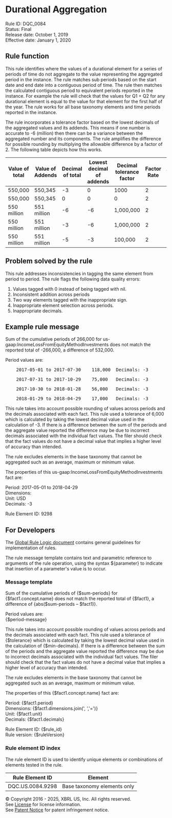 # Durational Aggregation
Rule ID: DQC_0084  
Status: Final  
Release date: October 1, 2019  
Effective date: January 1, 2020

## Rule function  
This rule identifies where the values of a durational element for a series of periods of time do not aggregate to the value representing the aggregated period in the instance. The rule matches sub periods based on the start date and end date into a contiguous period of time. The rule then matches the calculated contiguous period to equivalent periods reported in the instance. For example the rule will check that the values for Q1 + Q2 for any durational element is equal to the value for that element for the first half of the year.  The rule works for all base taxonomy elements and time periods reported in the instance. 

The rule incorporates a tolerance factor based on the lowest decimals of the aggregated values and its addends.  This means if one number is accurate to -6 (million) then there can be a variance between the aggregated number and its components. The rule amplifies the difference for possible rounding by multiplying the allowable difference by a factor of 2. The following table depicts how this works.

|Value of total|Value of Addends|Decimal of total|Lowest decimal of addends|Decimal tolerance factor|Factor Rate|Tolerance|Is error|
|--- |--- |--- |--- |--- |--- |--- |--- |
|550,000|550,345|-3|0|1000|2|2,000|No|
|550,000|550,345|0|0|0|2|0|Yes|
|550 million|551 million|-6|-6|1,000,000|2|2 million|No|
|550 million|551 million|-3|-6|1,000,000|2|2 million|No|
|550 million|551 million|-5|-3|100,000|2|200,000|Yes| 

## Problem solved by the rule
This rule addresses inconsistencies in tagging the same element from period to period.  The rule flags the following data quality errors:

  1. Values tagged with 0 instead of being tagged with nil.  
  2. Inconsistent addition across periods
  3. Two way elements tagged with the inappropriate sign.  
  4. Inappropriate element selection across periods.  
  5. Inappropriate decimals.  

## Example rule message

Sum of the cumulative periods of 266,000 for us-gaap:IncomeLossFromEquityMethodInvestments does not match the reported total of -266,000, a difference of 532,000.

Period values are:

<pre>    2017-05-01 to 2017-07-30    118,000  Decimals: -3</pre>

<pre>    2017-07-31 to 2017-10-29    75,000   Decimals: -3</pre>

<pre>    2017-10-30 to 2018-01-28    56,000   Decimals: -3</pre>

<pre>    2018-01-29 to 2018-04-29    17,000   Decimals: -3</pre>

This rule takes into account possible rounding of values across periods and the decimals associated with each fact. This rule used a tolerance of 6,000 which is calculated by taking the lowest decimal value used in the calculation of -3\. If there is a difference between the sum of the periods and the aggregate value reported the difference may be due to incorrect decimals associated with the individual fact values. The filer should check that the fact values do not have a decimal value that implies a higher level of accuracy than intended.

The rule excludes elements in the base taxonomy that cannot be aggregated such as an average, maximum or minimum value.

The properties of this us-gaap:IncomeLossFromEquityMethodInvestments fact are:

Period: 2017-05-01 to 2018-04-29  
Dimensions:  
Unit: USD  
Decimals: -3  

Rule Element ID: 9298

## For Developers

The [Global Rule Logic document](https://github.com/DataQualityCommittee/dqc_us_rules/blob/master/docs/GlobalRuleLogic.md) contains general guidelines for implementation of rules.

The rule message template contains text and parametric reference to arguments of the rule operation, using the syntax ${parameter} to indicate that insertion of a parameter's value is to occur.

### Message template

Sum of the cumulative periods of {$sum-periods} for {$fact1.concept.name} does not match the reported total of {$fact1}, a difference of {abs($sum-periods – $fact1)}.

Period values are:  
{$period-message}

This rule takes into account possible rounding of values across periods and the decimals associated with each fact. This rule used a tolerance of {$tolerance} which is calculated by taking the lowest decimal value used in the calculation of {$min-decimals}. If there is a difference between the sum of the periods and the aggregate value reported the difference may be due to incorrect decimals associated with the individual fact values. The filer should check that the fact values do not have a decimal value that implies a higher level of accuracy than intended.

The rule excludes elements in the base taxonomy that cannot be aggregated such as an average, maximum or minimum value.

The properties of this {$fact1.concept.name} fact are:

Period: {$fact1.period}  
Dimensions: {$fact1.dimensions.join(', ','=')}  
Unit: {$fact1.unit}  
Decimals: {$fact1.decimals}  

Rule Element ID: {$rule_id}  
Rule version: {$ruleVersion}

### Rule element ID index 
The rule element ID is used to identify unique elements or combinations of elements tested in the rule. 

|Rule Element ID|Element|
|--------|--------|
|DQC.US.0084.9298|Base taxonomy elements only|

© Copyright 2016 - 2025, XBRL US, Inc. All rights reserved.   
See [License](https://xbrl.us/dqc-license) for license information.  
See [Patent Notice](https://xbrl.us/dqc-patent) for patent infringement notice.  
